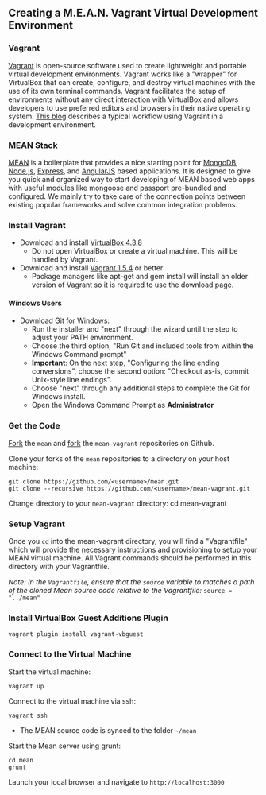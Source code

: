 ## Creating a M.E.A.N. Vagrant Virtual Development Environment ##

### Vagrant ###

[Vagrant](http://docs.vagrantup.com/v2/why-vagrant/index.html) is open-source software used to create lightweight and portable virtual development environments. Vagrant works like a "wrapper" for VirtualBox that can create, configure, and destroy virtual machines with the use of its own terminal commands. Vagrant facilitates the setup of environments without any direct interaction with VirtualBox and allows developers to use preferred editors and browsers in their native operating system. [This blog](http://mitchellh.com/the-tao-of-vagrant) describes a typical workflow using Vagrant in a development environment.

### MEAN Stack ###

[MEAN](http://mean.io) is a boilerplate that provides a nice starting point for [MongoDB](http://www.mongodb.org/), [Node.js](http://www.nodejs.org/), [Express](http://expressjs.com/), and [AngularJS](http://angularjs.org/) based applications. It is designed to give you quick and organized way to start developing of MEAN based web apps with useful modules like mongoose and passport pre-bundled and configured. We mainly try to take care of the connection points between existing popular frameworks and solve common integration problems.  

###  Install Vagrant ###

- Download and install [VirtualBox 4.3.8](https://www.virtualbox.org/wiki/Download_Old_Builds_4_3)
  - Do not open VirtualBox or create a virtual machine. This will be handled by Vagrant.
- Download and install [Vagrant 1.5.4](http://www.vagrantup.com/download-archive/v1.5.4.html) or better
  - Package managers like apt-get and gem install will install an older version of Vagrant so it is required to use the download page.

#### Windows Users ####

- Download [Git for Windows](http://msysgit.github.io/):
  - Run the installer and "next" through the wizard until the step to adjust your PATH environment.
  - Choose the third option, "Run Git and included tools from within the Windows Command prompt"
  - **Important**: On the next step, "Configuring the line ending conversions", choose the second option:       "Checkout as-is, commit Unix-style line endings".
  - Choose "next" through any additional steps to complete the Git for Windows install.
  - Open the Windows Command Prompt as **Administrator**
 
### Get the Code

[Fork](https://github.com/linnovate/mean/fork) the `mean` and [fork](http://github.com/lynnaloo/mean-vagrant) the  `mean-vagrant` repositories on Github.

Clone your forks of the `mean` repositories to a directory on your host machine:

    git clone https://github.com/<username>/mean.git
    git clone --recursive https://github.com/<username>/mean-vagrant.git

Change directory to your `mean-vagrant` directory:
    cd mean-vagrant

### Setup Vagrant ###

Once you `cd` into the mean-vagrant directory, you will find a "Vagrantfile" which will provide
the necessary instructions and provisioning to setup your MEAN virtual machine. All Vagrant commands
should be performed in this directory with your Vagrantfile.

*Note: In the `Vagrantfile`, ensure that the `source` variable to matches a path of the cloned Mean source code
relative to the Vagrantfile:* `source = "../mean"`

### Install VirtualBox Guest Additions Plugin

    vagrant plugin install vagrant-vbguest

### Connect to the Virtual Machine ###

Start the virtual machine:

    vagrant up

Connect to the virtual machine via ssh:

    vagrant ssh

- The MEAN source code is synced to the folder `~/mean`

Start the Mean server using grunt:

    cd mean
    grunt

Launch your local browser and navigate to `http://localhost:3000`

